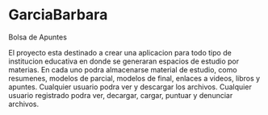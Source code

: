 # GarciaBarbara
Bolsa de Apuntes

El proyecto esta destinado a crear una aplicacion para todo tipo de institucion educativa en donde se generaran espacios de estudio por materias. En cada uno podra almacenarse material de estudio, como resumenes, modelos de parcial, modelos de final, enlaces a videos, libros y apuntes.
Cualquier usuario podra ver y descargar los archivos.
Cualquier usuario registrado podra ver, decargar, cargar, puntuar y denunciar archivos.
